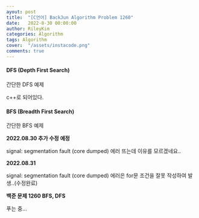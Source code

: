 ```yaml
---
ayout: post
title:  "[C언어] BackJun Algorithm Problem 1260"
date:   2022-8-30 00:00:00
author: RileyKim
categories: Algorithm
tags: Algorithm
cover:  "/assets/instacode.png"
comments: true
---
```




#### DFS (Depth First Search)

간단한 DFS 예제 

c++로 되어있다.

<script src="https://gist.github.com/RileyKim/65fde665f1ea1d02278fdc30fe6056f6.js"></script>



#### BFS (Breadth First Search)

간단한 BFS 예제



**2022.08.30 추가 수정 예정**

signal: segmentation fault (core dumped) 에러 뜨는데 이유를 모르겠네요..



**2022.08.31**

signal: segmentation fault (core dumped) 에러은 for문 조건을 잘못 작성하여 발생..(수정완료)



<script src="https://gist.github.com/RileyKim/3570349b8ebf6e65c1cbe05c2d0b9988.js"></script>





**백준 문제 1260 BFS, DFS**

푸는 중...

<script src="https://gist.github.com/RileyKim/fe4a70f76de06c3b71d329d45cda3cf0.js"></script>